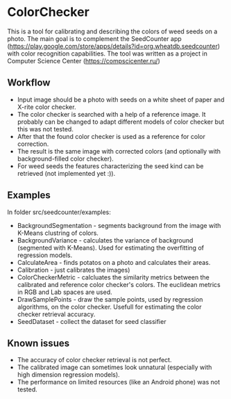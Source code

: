# ColorChecker

This is a tool for calibrating and describing the colors of weed seeds on a photo.
The main goal is to complement the SeedCounter app (https://play.google.com/store/apps/details?id=org.wheatdb.seedcounter)
with color recognition capabilities.
The tool was written as a project in Computer Science Center (https://compscicenter.ru/)

## Workflow
* Input image should be a photo with seeds on a white sheet of paper and X-rite color checker.
* The color checker is searched with a help of a reference image.
It probably can be changed to adapt different models of color checker but this was not tested.
* After that the found color checker is used as a reference for color correction.
* The result is the same image with corrected colors (and optionally with background-filled color checker).
* For weed seeds the features characterizing the seed kind can be retrieved (not implemented yet :)).

## Examples
In folder src/seedcounter/examples:
* BackgroundSegmentation - segments background from the image with K-Means clustring of colors.
* BackgroundVariance - calculates the variance of background (segmented with K-Means). Used for estimating the overfitting of regression models.
* CalculateArea - finds potatos on a photo and calculates their areas.
* Calibration - just calibrates the images)
* ColorCheckerMetric - calcluates the similarity metrics between the calibrated and reference color checker's colors.
The euclidean metrics in RGB and Lab spaces are used.
* DrawSamplePoints - draw the sample points, used by regression algorithms, on the color checker. Usefull for estimating the color checker retrieval accuracy.
* SeedDataset - collect the dataset for seed classifier

## Known issues
* The accuracy of color checker retrieval is not perfect.
* The calibrated image can sometimes look unnatural (especially with high dimension regression models).
* The performance on limited resources (like an Android phone) was not tested.
